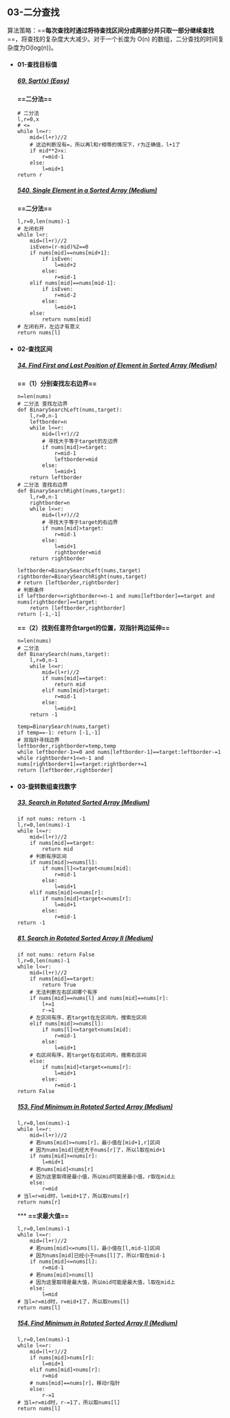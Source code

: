 ## 03-二分查找
算法策略：==**每次查找时通过将待查找区间分成两部分并只取一部分继续查找**==，将查找的复杂度大大减少。对于一个长度为 O(n) 的数组，二分查找的时间复杂度为O(log(n))。

- #### 01-查找目标值
    ##### [69. Sqrt(x) (Easy)](https://leetcode-cn.com/problems/sqrtx/)
    **==二分法==**
    ```
    # 二分法
    l,r=0,x
    # <=
    while l<=r:
        mid=(l+r)//2
        # 这边判断没有=，所以再l和r相等的情况下，r为正确值，l+1了
        if mid**2>x:
            r=mid-1
        else:
            l=mid+1
    return r
    ```
    ##### [540. Single Element in a Sorted Array (Medium)](https://leetcode-cn.com/problems/single-element-in-a-sorted-array/)
    **==二分法==**  
    ```
    l,r=0,len(nums)-1
    # 左闭右开
    while l<r:
        mid=(l+r)//2
        isEven=(r-mid)%2==0
        if nums[mid]==nums[mid+1]:
            if isEven:
                l=mid+2
            else:
                r=mid-1
        elif nums[mid]==nums[mid-1]:
            if isEven:
                r=mid-2
            else:
                l=mid+1
        else:
            return nums[mid]
    # 左闭右开，左边才有意义
    return nums[l]
    ```
    
- #### 02-查找区间 
    ##### [34. Find First and Last Position of Element in Sorted Array (Medium)](https://leetcode-cn.com/problems/find-first-and-last-position-of-element-in-sorted-array/)
    **==（1）分别查找左右边界==**
    ```
    n=len(nums)
    # 二分法 查找左边界
    def BinarySearchLeft(nums,target):
        l,r=0,n-1
        leftborder=n
        while l<=r:
            mid=(l+r)//2
            # 寻找大于等于target的左边界
            if nums[mid]>=target:
                r=mid-1
                leftborder=mid
            else:
                l=mid+1
        return leftborder
    # 二分法 查找右边界
    def BinarySearchRight(nums,target):
        l,r=0,n-1
        rightborder=n
        while l<=r:
            mid=(l+r)//2
            # 寻找大于等于target的右边界
            if nums[mid]>target:
                r=mid-1
            else:
                l=mid+1
                rightborder=mid
        return rightborder

    leftborder=BinarySearchLeft(nums,target)
    rightborder=BinarySearchRight(nums,target)
    # return [leftborder,rightborder]
    # 判断条件
    if leftborder<=rightborder<=n-1 and nums[leftborder]==target and nums[rightborder]==target:
        return [leftborder,rightborder]
    return [-1,-1]
    ``` 
    **==（2）找到任意符合target的位置，双指针两边延伸==**
    ```
    n=len(nums)
    # 二分法
    def BinarySearch(nums,target):
        l,r=0,n-1
        while l<=r:
            mid=(l+r)//2
            if nums[mid]==target:
                return mid
            elif nums[mid]>target:
                r=mid-1
            else:
                l=mid+1
        return -1
    
    temp=BinarySearch(nums,target)
    if temp==-1: return [-1,-1]
    # 双指针寻找边界
    leftborder,rightborder=temp,temp
    while leftborder-1>=0 and nums[leftborder-1]==target:leftborder-=1
    while rightborder+1<=n-1 and nums[rightborder+1]==target:rightborder+=1
    return [leftborder,rightborder]
    ```
- #### 03-旋转数组查找数字
    ##### [33. Search in Rotated Sorted Array (Medium)](https://leetcode-cn.com/problems/search-in-rotated-sorted-array/)
    ```
    if not nums: return -1
    l,r=0,len(nums)-1
    while l<=r:
        mid=(l+r)//2
        if nums[mid]==target:
            return mid
        # 判断有序区间
        if nums[mid]>=nums[l]:
            if nums[l]<=target<nums[mid]:
                r=mid-1
            else:
                l=mid+1
        elif nums[mid]<=nums[r]:
            if nums[mid]<target<=nums[r]:
                l=mid+1
            else:
                r=mid-1
    return -1
    ```
    
    ##### [81. Search in Rotated Sorted Array II (Medium)](https://leetcode-cn.com/problems/search-in-rotated-sorted-array-ii/)
    ```
    if not nums: return False
    l,r=0,len(nums)-1
    while l<=r:
        mid=(l+r)//2
        if nums[mid]==target:
            return True
        # 无法判断左右区间哪个有序
        if nums[mid]==nums[l] and nums[mid]==nums[r]:
            l+=1
            r-=1
        # 左区间有序，若target在左区间内，搜索左区间
        elif nums[mid]>=nums[l]:
            if nums[l]<=target<nums[mid]:
                r=mid-1
            else:
                l=mid+1
        # 右区间有序，若target在右区间内，搜索右区间
        else:
            if nums[mid]<target<=nums[r]:
                l=mid+1
            else:
                r=mid-1
    return False
    ```
    
    ##### [153. Find Minimum in Rotated Sorted Array (Medium)](https://leetcode-cn.com/problems/find-minimum-in-rotated-sorted-array/)
    ```
    l,r=0,len(nums)-1
    while l<=r:
        mid=(l+r)//2
        # 若nums[mid]>=nums[r]，最小值在[mid+1,r]区间
        # 因为nums[mid]已经大于nums[r]了，所以l取在mid+1
        if nums[mid]>=nums[r]:
            l=mid+1
        # 若nums[mid]<nums[r]
        # 因为这里取得是最小值，所以mid可能是最小值，r取在mid上
        else:
            r=mid
    # 当l=r=mid时，l=mid+1了，所以取nums[r]
    return nums[r]
    ```
    
    *** **==求最大值==**
    ```
    l,r=0,len(nums)-1
    while l<=r:
        mid=(l+r)//2
        # 若nums[mid]<=nums[l]，最小值在[l,mid-1]区间
        # 因为nums[mid]已经小于nums[l]了，所以r取在mid-1
        if nums[mid]<=nums[l]:
            r=mid-1
        # 若nums[mid]>nums[l]
        # 因为这里取得是最大值，所以mid可能是最大值，l取在mid上
        else:
            l=mid
    # 当l=r=mid时，r=mid+1了，所以取nums[l]
    return nums[l]
    ```            
    
    ##### [154. Find Minimum in Rotated Sorted Array II (Medium)](https://leetcode-cn.com/problems/find-minimum-in-rotated-sorted-array-ii/)
    ```
    l,r=0,len(nums)-1
    while l<=r:
        mid=(l+r)//2
        if nums[mid]>nums[r]:
            l=mid+1
        elif nums[mid]<nums[r]:
            r=mid
        # nums[mid]==nums[r]，移动r指针
        else:
            r-=1
    # 当l=r=mid时，r-=1了，所以取nums[l]
    return nums[l]
    ```
